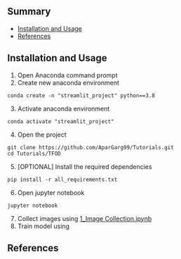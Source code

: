 ## Summary
  - [Installation and Usage](#installation-and-usage)
  - [References](#references)
  
## Installation and Usage
1. Open Anaconda command prompt
2. Create new anaconda environment
```
conda create -n "streamlit_project" python==3.8
```
3. Activate anaconda environment
```
conda activate "streamlit_project"
```
4. Open the project
```
git clone https://github.com/AparGarg99/Tutorials.git
cd Tutorials/TFOD
```
5. [OPTIONAL] Install the required dependencies
```
pip install -r all_requirements.txt
```
6. Open jupyter notebook
```
jupyter notebook
```
7. Collect images using [1_Image Collection.ipynb]()
8. Train model using []()

## References
